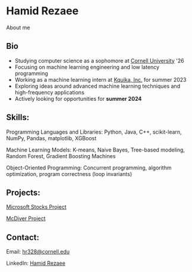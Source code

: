 # Hamid Rezaee
About me

## Bio
* Studying computer science as a sophomore at [Cornell University](https://www.cornell.edu/) '26
* Focusing on machine learning engineering and low latency programming
* Working as a machine learning intern at [Kquika, Inc.](https://www.kquika.com/) for summer 2023
* Exploring ideas around advanced machine learning techniques and high-frequency applications
* Actively looking for opportunities for **summer 2024**

## Skills:
Programming Languages and Libraries: Python, Java, C++, scikit-learn, NumPy, Pandas, matplotlib, XGBoost

Machine Learning Models: K-means, Naive Bayes, Tree-based modeling, Random Forest, Gradient Boosting Machines

Object-Oriented Programming: Concurrent programming, algorithm optimization, program correctness (loop invariants)

## Projects: 
[Microsoft Stocks Project](https://github.com/iamhamidrezaee/MSP)

[McDiver Project](https://github.com/iamhamidrezaee/McDiver)

## Contact:
Email: hr328@cornell.edu

LinkedIn: [Hamid Rezaee](https://www.linkedin.com/in/hamid-rezaee-7735371a7)
